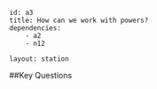 ````
id: a3
title: How can we work with powers?
dependencies:
	- a2
	- n12

layout: station
````
##Key Questions